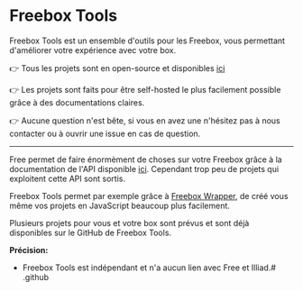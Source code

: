 # Freebox Tools

Freebox Tools est un ensemble d'outils pour les Freebox, vous permettant d'améliorer votre expérience avec votre box.

👉  Tous les projets sont en open-source et disponibles [ici](https://github.com/orgs/Freebox-Tools/repositories)

👉  Les projets sont faits pour être self-hosted le plus facilement possible grâce à des documentations claires.

👉  Aucune question n'est bête, si vous en avez une n'hésitez pas à nous contacter ou à ouvrir une issue en cas de question.
___
Free permet de faire énormèment de choses sur votre Freebox grâce à la documentation de l'API disponible [ici](https://dev.freebox.fr/sdk/os/). Cependant trop peu de projets qui exploitent cette API sont sortis. 

Freebox Tools permet par exemple grâce à [Freebox Wrapper](https://github.com/Freebox-Tools/freebox-wrapper), de créé vous même vos projets en JavaScript beaucoup plus facilement.

Plusieurs projets pour vous et votre box sont prévus et sont déjà disponibles sur le GitHub de Freebox Tools. 

**Précision:**

- Freebox Tools est indépendant et n'a aucun lien avec Free et Illiad.# .github
